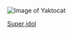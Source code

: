 ![Image of Yaktocat](https://octodex.github.com/images/yaktocat.png)

[Super idol](https://www.youtube.com/)

